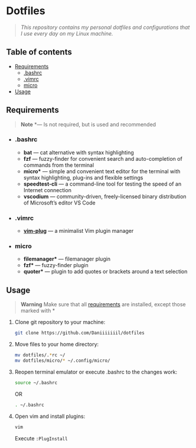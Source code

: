 # **Dotfiles**
> *This repository contains my personal dotfiles and configurations that I use every day on my Linux machine.*


## Table of contents
- [Requirements](#requirements)
    - [.bashrc](#bashrc)
    - [.vimrc](#vimrc)
    - [micro](#micro)
- [Usage](#usage)
&nbsp;


## Requirements
> **Note**
> \*&mdash; Is not required, but is used and recommended
&nbsp;

- ### **.bashrc**
    - **bat** &mdash; cat alternative with syntax highlighting
    - **fzf** &mdash; fuzzy-finder for convenient search and auto-completion of commands from the terminal
    - **micro\*** &mdash; simple and convenient text editor for the terminal with syntax highlighting, plug-ins and flexible settings
    - **speedtest-cli** &mdash; a command-line tool for testing the speed of an Internet connection
    - **vscodium** &mdash; community-driven, freely-licensed binary distribution of Microsoft’s editor VS Code
&nbsp;

- ### **.vimrc**
    - [**vim-plug**](https://github.com/junegunn/vim-plug) &mdash; a minimalist Vim plugin manager
&nbsp;

- ### **micro**
    - **filemanager\*** &mdash; filemanager plugin
    - **fzf\*** &mdash; fuzzy-finder plugin
    - **quoter\*** &mdash; plugin to add quotes or brackets around a text selection
&nbsp;


## Usage
> **Warning**
> Make sure that all [requirements](#requirements) are installed, except those marked with \*
&nbsp;

1. Clone git repository to your machine:
    ``` bash
    git clone https://github.com/Daniiiiiiil/dotfiles
    ```
2. Move files to your home directory:
    ```bash
    mv dotfiles/.*rc ~/
    mv dotfiles/micro/* ~/.config/micro/
    ```
3. Reopen terminal emulator or execute .bashrc to the changes work:
    ```bash
    source ~/.bashrc
    ```

    OR

    ```bash
    . ~/.bashrc
    ```
4. Open vim and install plugins:
    ```bash
    vim
    ```
    Execute `:PlugInstall`
